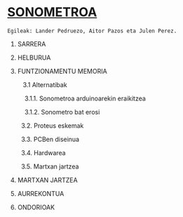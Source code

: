 # [SONOMETROA](https://github.com/elektronikadonboscojulen/Sonometroa/wiki/SONOMETROA)
    Egileak: Lander Pedruezo, Aitor Pazos eta Julen Perez.

1. SARRERA </p>
2. HELBURUA </p>
3. FUNTZIONAMENTU MEMORIA </p>
&nbsp;&nbsp; 3.1 Alternatibak </p>
&nbsp;&nbsp;&nbsp;&nbsp;3.1.1. Sonometroa arduinoarekin eraikitzea </p>
&nbsp;&nbsp;&nbsp;&nbsp;3.1.2. Sonometro bat erosi </p>
&nbsp;&nbsp;3.2. Proteus eskemak </p>
&nbsp;&nbsp;3.3. PCBen diseinua </p>
&nbsp;&nbsp;3.4. Hardwarea </p>
&nbsp;&nbsp;3.5. Martxan jartzea </p>
4. MARTXAN JARTZEA </p>
5. AURREKONTUA </p>
6. ONDORIOAK </p>

